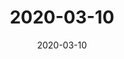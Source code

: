 ---
title: 2020-03-10
date: 2020-03-10
updates:
- title: Replaced the Instagram feed with a custom multi-album gallery.
  type: improvement
  example_url: /about/photos
- title: Added the first round of albums to the farm category.
  type: new
- title: Updated the site credits page content and styling.
  type: improvement
  example_url: /about/credits
---